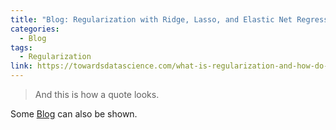 ```yaml
---
title: "Blog: Regularization with Ridge, Lasso, and Elastic Net Regressions"
categories:
  - Blog
tags:
  - Regularization
link: https://towardsdatascience.com/what-is-regularization-and-how-do-i-use-it-f7008b5a68c6
---
```


> And this is how a quote looks.

Some [Blog](https://towardsdatascience.com/what-is-regularization-and-how-do-i-use-it-f7008b5a68c6) can also be shown.